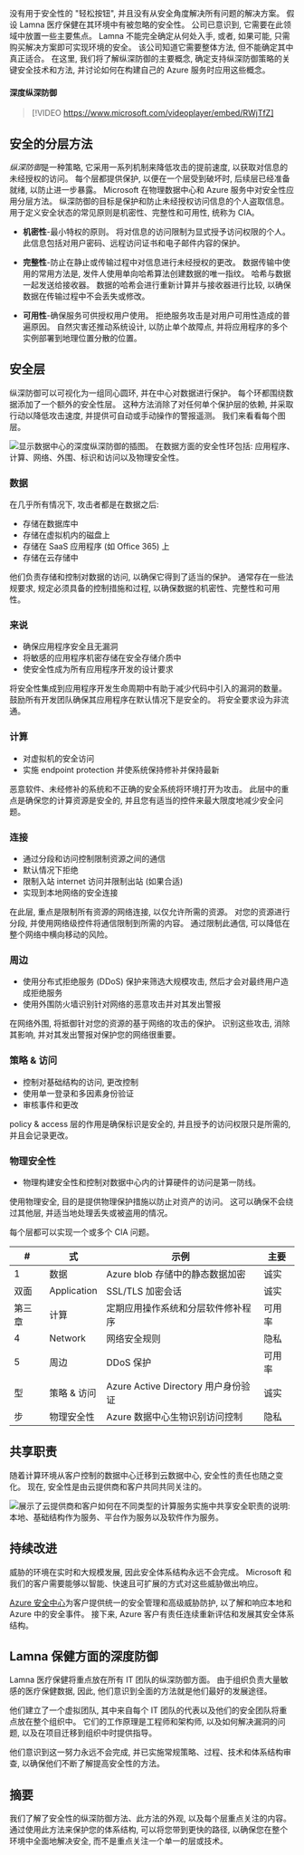没有用于安全性的 "轻松按钮", 并且没有从安全角度解决所有问题的解决方案。 假设 Lamna 医疗保健在其环境中有被忽略的安全性。 公司已意识到, 它需要在此领域中放置一些主要焦点。 Lamna 不能完全确定从何处入手, 或者, 如果可能, 只需购买解决方案即可实现环境的安全。 该公司知道它需要整体方法, 但不能确定其中真正适合。 在这里, 我们将了解纵深防御的主要概念, 确定支持纵深防御策略的关键安全技术和方法, 并讨论如何在构建自己的 Azure 服务时应用这些概念。

#### <a name="defense-in-depth"></a>深度纵深防御

> [!VIDEO https://www.microsoft.com/videoplayer/embed/RWjTfZ]

## <a name="a-layered-approach-to-security"></a>安全的分层方法

*纵深防御*是一种策略, 它采用一系列机制来降低攻击的提前速度, 以获取对信息的未经授权的访问。 每个层都提供保护, 以便在一个层受到破坏时, 后续层已经准备就绪, 以防止进一步暴露。 Microsoft 在物理数据中心和 Azure 服务中对安全性应用分层方法。 纵深防御的目标是保护和防止未经授权访问信息的个人盗取信息。 用于定义安全状态的常见原则是机密性、完整性和可用性, 统称为 CIA。

- __机密性__-最小特权的原则。 将对信息的访问限制为显式授予访问权限的个人。 此信息包括对用户密码、远程访问证书和电子邮件内容的保护。

- __完整性__-防止在静止或传输过程中对信息进行未经授权的更改。 数据传输中使用的常用方法是, 发件人使用单向哈希算法创建数据的唯一指纹。 哈希与数据一起发送给接收器。 数据的哈希会进行重新计算并与接收器进行比较, 以确保数据在传输过程中不会丢失或修改。

- __可用性__-确保服务可供授权用户使用。 拒绝服务攻击是对用户可用性造成的普遍原因。 自然灾害还推动系统设计, 以防止单个故障点, 并将应用程序的多个实例部署到地理位置分散的位置。

## <a name="security-layers"></a>安全层

纵深防御可以可视化为一组同心圆环, 并在中心对数据进行保护。 每个环都围绕数据添加了一个额外的安全性层。 这种方法消除了对任何单个保护层的依赖, 并采取行动以降低攻击速度, 并提供可自动或手动操作的警报遥测。 我们来看看每个图层。

![显示数据中心的深度纵深防御的插图。 在数据方面的安全性环包括: 应用程序、计算、网络、外围、标识和访问以及物理安全性。](../media/defense_in_depth_layers_small.PNG)

### <a name="data"></a>数据

在几乎所有情况下, 攻击者都是在数据之后:

- 存储在数据库中
- 存储在虚拟机内的磁盘上
- 存储在 SaaS 应用程序 (如 Office 365) 上
- 存储在云存储中

他们负责存储和控制对数据的访问, 以确保它得到了适当的保护。 通常存在一些法规要求, 规定必须具备的控制措施和过程, 以确保数据的机密性、完整性和可用性。

### <a name="applications"></a>来说

- 确保应用程序安全且无漏洞
- 将敏感的应用程序机密存储在安全存储介质中
- 使安全性成为所有应用程序开发的设计要求

将安全性集成到应用程序开发生命周期中有助于减少代码中引入的漏洞的数量。 鼓励所有开发团队确保其应用程序在默认情况下是安全的。 将安全要求设为非流通。

### <a name="compute"></a>计算

- 对虚拟机的安全访问
- 实施 endpoint protection 并使系统保持修补并保持最新

恶意软件、未经修补的系统和不正确的安全系统将环境打开为攻击。 此层中的重点是确保您的计算资源是安全的, 并且您有适当的控件来最大限度地减少安全问题。

### <a name="networking"></a>连接

- 通过分段和访问控制限制资源之间的通信
- 默认情况下拒绝
- 限制入站 internet 访问并限制出站 (如果合适)
- 实现到本地网络的安全连接

在此层, 重点是限制所有资源的网络连接, 以仅允许所需的资源。 对您的资源进行分段, 并使用网络级控件将通信限制到所需的内容。 通过限制此通信, 可以降低在整个网络中横向移动的风险。

### <a name="perimeter"></a>周边

- 使用分布式拒绝服务 (DDoS) 保护来筛选大规模攻击, 然后才会对最终用户造成拒绝服务
- 使用外围防火墙识别针对网络的恶意攻击并对其发出警报

在网络外围, 将抵御针对您的资源的基于网络的攻击的保护。 识别这些攻击, 消除其影响, 并对其发出警报对保护您的网络很重要。

### <a name="policies--access"></a>策略 & 访问

- 控制对基础结构的访问, 更改控制
- 使用单一登录和多因素身份验证
- 审核事件和更改

policy & access 层的作用是确保标识是安全的, 并且授予的访问权限只是所需的, 并且会记录更改。

### <a name="physical-security"></a>物理安全性

- 物理构建安全性和控制对数据中心内的计算硬件的访问是第一防线。

使用物理安全, 目的是提供物理保护措施以防止对资产的访问。 这可以确保不会绕过其他层, 并适当地处理丢失或被盗用的情况。

每个层都可以实现一个或多个 CIA 问题。

|#|式|示例|主要
|---|---|---|---|
|1|数据|Azure blob 存储中的静态数据加密|诚实|
|双面|Application|SSL/TLS 加密会话|诚实|
|第三章|计算|定期应用操作系统和分层软件修补程序|可用率|
|4|Network|网络安全规则|隐私|
|5|周边|DDoS 保护|可用率|
|型|策略 & 访问|Azure Active Directory 用户身份验证|诚实|
|步|物理安全性|Azure 数据中心生物识别访问控制|隐私|

## <a name="shared-responsibilities"></a>共享职责

随着计算环境从客户控制的数据中心迁移到云数据中心, 安全性的责任也随之变化。 现在, 安全性是由云提供商和客户共同共同关注的。

![展示了云提供商和客户如何在不同类型的计算服务实施中共享安全职责的说明: 本地、基础结构作为服务、平台作为服务以及软件作为服务。 ](../media/shared_responsibilities.png)

## <a name="continuous-improvement"></a>持续改进

威胁的环境在实时和大规模发展, 因此安全体系结构永远不会完成。 Microsoft 和我们的客户需要能够以智能、快速且可扩展的方式对这些威胁做出响应。

[Azure 安全中心](https://azure.microsoft.com/services/security-center/)为客户提供统一的安全管理和高级威胁防护, 以了解和响应本地和 Azure 中的安全事件。 接下来, Azure 客户有责任连续重新评估和发展其安全体系结构。

## <a name="defense-in-depth-at-lamna-healthcare"></a>Lamna 保健方面的深度防御

Lamna 医疗保健将重点放在所有 IT 团队的纵深防御方面。 由于组织负责大量敏感的医疗保健数据, 因此, 他们意识到全面的方法就是他们最好的发展途径。 

他们建立了一个虚拟团队, 其中来自每个 IT 团队的代表以及他们的安全团队将重点放在整个组织中。 它们的工作原理是工程师和架构师, 以及如何解决漏洞的问题, 以及在项目迁移到组织中时提供指导。

他们意识到这一努力永远不会完成, 并已实施常规策略、过程、技术和体系结构审查, 以确保他们不断了解提高安全性的方法。

## <a name="summary"></a>摘要

我们了解了安全性的纵深防御方法、此方法的外观, 以及每个层重点关注的内容。 通过使用此方法来保护您的体系结构, 可以将您带到更快的路径, 以确保您在整个环境中全面地解决安全, 而不是重点关注一个单一的层或技术。